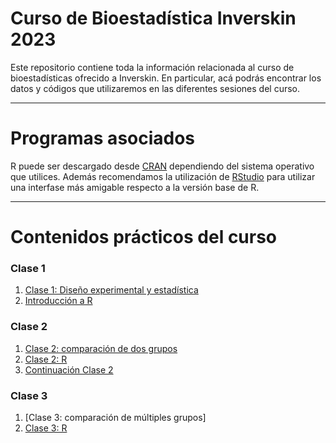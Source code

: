 # Curso de Bioestadística Inverskin 2023

Este repositorio contiene toda la información relacionada al curso de bioestadísticas ofrecido a Inverskin. En particular, acá podrás encontrar los datos y códigos que utilizaremos en las diferentes sesiones del curso.

---

# Programas asociados

R puede ser descargado desde [CRAN](https://cran.r-project.org/) dependiendo del sistema operativo que utilices.
Además recomendamos la utilización de [RStudio](https://www.rstudio.com/products/rstudio/download/) para utilizar una interfase más amigable respecto a la versión base de R.

---
# Contenidos prácticos del curso
### Clase 1
1. [Clase 1: Diseño experimental y estadística](https://github.com/BioCastaneda/Inversink/blob/main/archivos/Clase1.pdf)
2. [Introducción a R](Intro_R.R)
### Clase 2
1. [Clase 2: comparación de dos grupos](https://github.com/BioCastaneda/Inverskin/blob/main/archivos/Clase2.pdf)
2. [Clase 2: R](https://github.com/BioCastaneda/Inverskin/blob/main/Clase_2.md)
3. [Continuación Clase 2](https://github.com/BioCastaneda/Inverskin/blob/main/Clase2_pt2.md)
### Clase 3
1. [Clase 3: comparación de múltiples grupos]
2. [Clase 3: R](https://github.com/BioCastaneda/Inverskin/blob/main/Clase_3.md)

